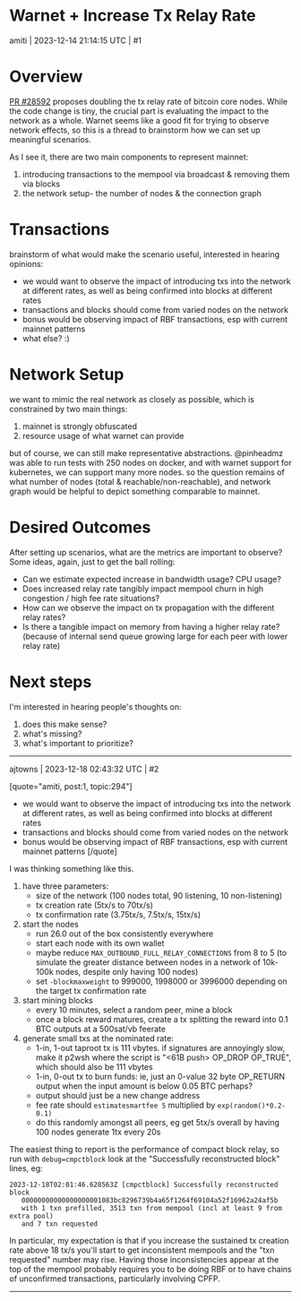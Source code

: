 # Warnet + Increase Tx Relay Rate

amiti | 2023-12-14 21:14:15 UTC | #1

# Overview
[PR #28592](https://github.com/bitcoin/bitcoin/pull/28592) proposes doubling the tx relay rate of bitcoin core nodes. While the code change is tiny, the crucial part is evaluating the impact to the network as a whole. Warnet seems like a good fit for trying to observe network effects, so this is a thread to brainstorm how we can set up meaningful scenarios. 

As I see it, there are two main components to represent mainnet: 
1. introducing transactions to the mempool via broadcast & removing them via blocks
2. the network setup- the number of nodes & the connection graph 

# Transactions
brainstorm of what would make the scenario useful, interested in hearing opinions: 
- we would want to observe the impact of introducing txs into the network at different rates, as well as being confirmed into blocks at different rates
- transactions and blocks should come from varied nodes on the network
- bonus would be observing impact of RBF transactions, esp with current mainnet patterns
- what else? :) 

# Network Setup
we want to mimic the real network as closely as possible, which is constrained by two main things:
1. mainnet is strongly obfuscated 
2. resource usage of what warnet can provide

but of course, we can still make representative abstractions. @pinheadmz was able to run tests with 250 nodes on docker, and with warnet support for kubernetes, we can support many more nodes. so the question remains of what number of nodes (total & reachable/non-reachable), and network graph would be helpful to depict something comparable to mainnet. 

# Desired Outcomes
After setting up scenarios, what are the metrics are important to observe? Some ideas, again, just to get the ball rolling: 
- Can we estimate expected increase in bandwidth usage? CPU usage?  
- Does increased relay rate tangibly impact mempool churn in high congestion / high fee rate situations? 
- How can we observe the impact on tx propagation with the different relay rates? 
- Is there a tangible impact on memory from having a higher relay rate? (because of internal send queue growing large for each peer with lower relay rate) 

# Next steps
I'm interested in hearing people's thoughts on: 
1. does this make sense? 
2. what's missing? 
3. what's important to prioritize?

-------------------------

ajtowns | 2023-12-18 02:43:32 UTC | #2

[quote="amiti, post:1, topic:294"]
* we would want to observe the impact of introducing txs into the network at different rates, as well as being confirmed into blocks at different rates
* transactions and blocks should come from varied nodes on the network
* bonus would be observing impact of RBF transactions, esp with current mainnet patterns
[/quote]

I was thinking something like this.

 1. have three parameters:
    * size of the network (100 nodes total, 90 listening, 10 non-listening)
    * tx creation rate (5tx/s to 70tx/s)
    * tx confirmation rate (3.75tx/s, 7.5tx/s, 15tx/s)
 2. start the nodes
    * run 26.0 out of the box consistently everywhere
    * start each node with its own wallet
    * maybe reduce `MAX_OUTBOUND_FULL_RELAY_CONNECTIONS` from 8 to 5 (to simulate the greater distance between nodes in a network of 10k-100k nodes, despite only having 100 nodes)
    * set `-blockmaxweight` to 999000, 1998000 or 3996000 depending on the target tx confirmation rate
 3. start mining blocks
    * every 10 minutes, select a random peer, mine a block
    * once a block reward matures, create a tx splitting the reward into 0.1 BTC outputs at a 500sat/vb feerate
 4. generate small txs at the nominated rate:
    * 1-in, 1-out taproot tx is 111 vbytes. if signatures are annoyingly slow, make it p2wsh where the script is "<61B push> OP_DROP OP_TRUE", which should also be 111 vbytes
    * 1-in, 0-out tx to burn funds: ie, just an 0-value 32 byte OP_RETURN output when the input amount is below 0.05 BTC perhaps?
    * output should just be a new change address
    * fee rate should `estimatesmartfee 5` multiplied by `exp(random()*0.2-0.1)`
    * do this randomly amongst all peers, eg get 5tx/s overall by having 100 nodes generate 1tx every 20s

The easiest thing to report is the performance of compact block relay, so run with `debug=cmpctblock` look at the "Successfully reconstructed block" lines, eg:

```text
2023-12-18T02:01:46.628563Z [cmpctblock] Successfully reconstructed block
   00000000000000000001083bc8296739b4a65f1264f69104a52f16962a24af5b
   with 1 txn prefilled, 3513 txn from mempool (incl at least 9 from extra pool)
   and 7 txn requested
```

In particular, my expectation is that if you increase the sustained tx creation rate above 18 tx/s you'll start to get inconsistent mempools and the "txn requested" number may rise. Having those inconsistencies appear at the top of the mempool probably requires you to be doing RBF or to have chains of unconfirmed transactions, particularly involving CPFP.

-------------------------

